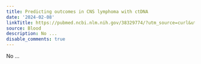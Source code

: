 ```yaml
---
title: Predicting outcomes in CNS lymphoma with ctDNA
date: '2024-02-08'
linkTitle: https://pubmed.ncbi.nlm.nih.gov/38329774/?utm_source=curl&utm_medium=rss&utm_campaign=journals&utm_content=7603509&fc=None&ff=20240209170540&v=2.18.0
source: Blood
description: No ...
disable_comments: true
---
```

No ...